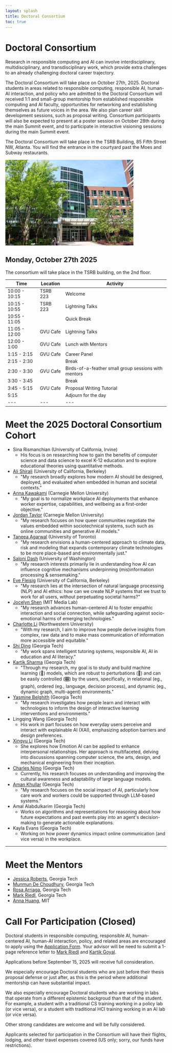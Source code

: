 ```yaml
---
layout: splash
title: Doctoral Consortium
toc: true
---
```


<h1>Doctoral Consortium</h1>

Research in responsible computing and AI can involve interdisciplinary, multidisciplinary, and transdisciplinary work, which provide extra challenges to an already challenging doctoral career trajectory.

The Doctoral Consortium will take place on October 27th, 2025. Doctoral students in areas related to responsible computing, responsible AI, human-AI interaction, and policy who are admitted to the Doctoral Consortium will received 1:1 and small-group mentorship from established responsible computing and AI faculty, opportunities for networking and establishing themselves as future voices in the area. We also plan career skill development sessions, such as proposal writing. Consortium participants will also be expected to present at a poster session on October 28th during the main Summit event, and to participate in interactive visioning sessions during the main Summit event.

The Doctoral Consortium will take place in the TSRB Building, 85 Fifth Street NW, Atlanta. You will find the entrance in the courtyard past the Moes and Subway restaurants.

<img src="/assets/tsrb-entrance.jpg" width="400">

## Monday, October 27th 2025
 
The consortium will take place in the TSRB building, on the 2nd floor.

| Time | Location | Activity |
|---|---|---|
| 10:00 - 10:15 | TSRB 223 | Welcome |
| 10:15 - 10:55 | TSRB 223 | Lightning Talks |
| 10:55 - 11:05 |  | Quick Break |
| 11:05 - 12:00 | GVU Cafe | Lightning Talks |
| 12:00 - 1:00 | GVU Cafe | Lunch with Mentors |
| 1:15 - 2:15 | GVU Cafe | Career Panel |
| 2:15 - 2:30 | | Break |
| 2:30 - 3:30 | GVU Cafe | Birds-of-a-feather small group sessions with mentors |
| 3:30 - 3:45 | | Break |
| 3:45 - 5:15 | GVU Cafe | Proposal Writing Tutorial |
| 5:15 | | Adjourn for the day |
|---|---|---|

# Meet the 2025 Doctoral Consortium Cohort

* Sina Rismanchian (University of California, Irvine) 
  * His focus is on researching how to gain the benefits of computer science and data science to excel K-12 education and to explore educational theories using quantitative methods.
* [Ali Shirali](https://sites.google.com/berkeley.edu/ali/home) (University of California, Berkeley)
  * "My research broadly explores how modern AI should be designed, deployed, and evaluated when embedded in human and societal contexts."
* [Anna Kawakami](https://annakawakami.com/) (Carnegie Mellon University)
  * "My goal is to normalize workplace AI deployments that enhance worker expertise, capabilities, and wellbeing as a first-order objective."
* [Jordan Taylor](https://jtaylor.gay/) (Carnegie Mellon University)
  * "My research focuses on how queer communities negotiate the values embedded within sociotechnical systems, such such as online communities and generative AI models."
* [Taneea Agarwal](https://tansa05.github.io/website/) (University of Toronto)
  * "My research envisions a human-centered approach to climate data, risk and modeling that expands contemporary climate technologies to be more place-based and environmentally just."
* [Saloni Dash](https://salonidash.com/) (University of Washington)
  * "My research interests primarily lie in understanding how AI can influence cognitive mechanisms underpinning (mis)information processing & sensemaking."
* [Eve Fleisig](https://www.efleisig.com/) (University of California, Berkeley)
  * "My research lies at the intersection of natural language processing (NLP) and AI ethics: how can we create NLP systems that we trust to work for all users, without perpetuating societal harms?"
* [Jocelyn Shen](https://jocelynshen.com/) (MIT Media Lab)
  * "My research advances human-centered AI to foster empathic interaction and social connection, while safeguarding against socio-emotional harms of emerging technologies."
* [Charlotte Li](https://shallotly.github.io/) (Northwestern University)
  * "With my research, I aim to improve how people derive insights from complex, raw data and to make mass communication of information more accessible and equitable."
* [Shi Ding](https://sites.google.com/view/shi-dings-portfolio/home?authuser=4) (Georgia Tech)
  * "My work spans intelligent tutoring systems, responsible AI, AI in education and AI literacy."
* [Kartik Sharma](https://ksartik.github.io/) (Georgia Tech)
  * "Through my research, my goal is to study and build machine learning (🤖) models, which are robust to perturbations (🦺) and can be easily controlled (🎛️) by the users, specifically, in relational (eg., graph), ordered (eg., language, decision process), and dynamic (eg., dynamic graph, multi-agent) environments."
* [Yasmine Belghith](https://yasmine1506.github.io/yasmine.github.io/) (Georgia Tech)
  * "My research investigates how people learn and interact with technologies to inform the design of interactive learning interventions and environments."
* Lingqing Wang (Georgia Tech)
  * His work in part focuses on how everyday users perceive and interact with explainable AI (XAI), emphasizing adoption barriers and design preferences.
* [Xingyu Li](https://sites.gatech.edu/futurefeelings/2024/02/11/xingyu-li/) (Georgia Tech)
  * She explores how Emotion AI can be applied to enhance interpersonal relationships. Her approach is multifaceted, delving into discussions spanning computer science, the arts, design, and mechanical engineering from their inception.
* [Charles Nimo](https://charlesnimo.me/) (Georgia Tech)
  * Currently, his research focuses on understanding and improving the cultural awareness and adaptability of large language models.
* [Aman Khullar](https://amankhullar.github.io/) (Georgia Tech)
  * "My research focuses on the social impact of AI, particularly how care work and workers could be supported through LLM-based systems."
* Amal Alabdulkarim (Georgia Tech)
  * Works on algorithms and representations for reasoning about how future expectations and past events play into an agent's decision-making to generate actionable explanations.
* Kayla Evans (Georgia Tech)
  * Working on how power dynamics impact online communication (and vice versa) in the workplace. 

***

# Meet the Mentors

* [Jessica Roberts](https://jessicaannroberts.com/), Georgia Tech
* [Munmun De Choudhury](http://www.munmund.net/), Georgia Tech
* [Rosa Arriaga](https://sites.google.com/view/riarriaga/home), Georgia Tech
* [Mark Riedl](https://eilab.gatech.edu/mark-riedl.html), Georgia Tech
* [Anna Huang](https://czhuang.github.io/), MIT 

# Call For Participation (Closed)

Doctoral students in responsible computing, responsible AI, human-centered AI, human-AI interaction, policy, and related areas are encouraged to apply using the <a href="https://forms.office.com/r/fKhU6QFkR2">Application Form</a>. Your advisor will be need to submit a 1-page reference letter to <a href="mailto:riedl@gatech.edu">Mark Riedl</a> and <a href="mailto:kartikgo@gatech.edu">Kartik Goyal</a>.

Applications before September 15, 2025 will receive full consideration.

We especially encourage Doctoral students who are just before their thesis proposal defense or just after, as this is the period where additional mentorship can have substantial impact.

We also especially encourage Doctoral students who are working in labs that operate from a different epistemic backgroud than that of the student. For example, a student with a traditional CS training working in a policy lab (or vice versa), or a student with traditional HCI training working in an AI lab (or vice versa).

Other strong candidates are welcome and will be fully considered.

Applicants selected for participation in the Consortium will have their flights, lodging, and other travel expenses covered (US only; sorry, our funds have restrictions).


